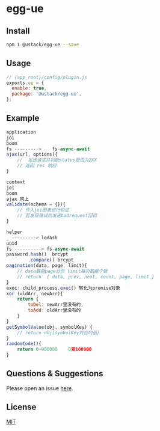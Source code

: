 # egg-ue

## Install

```bash
npm i @ustack/egg-ue --save
```

## Usage

```js
// {app_root}/config/plugin.js
exports.ue = {
  enable: true,
  package: '@ustack/egg-ue',
};
```

## Example
```js
application
joi 
boom
fs --------->    fs-async-await
ajax(url, options){
    //  发送请求并判断status是否为2XX 
    // 返回 res 响应
}

context
joi
boom
ajax 同上
validate(schema = {}){
    // 传入joi图表进行验证
    // 若发现错误则发送badrequest回调
}

helper
_ ---------> lodash
uuid
fs ----------> fs-async-await
password.hash()  brcypt 
        .compare() brcypt 
pagination(data, page, limit){
    // data数据page分页 limit每页数据个数
    // return  { data, prev, next, count, page, limit }
}
exec: child_process.exec() 转化为promise对象
xor (oldArr, newArr){
    return {
        toDel: newArr里没有的,
        toAdd: oldArr里没有的
    }
}
getSymbolValue(obj, symbolKey) {
    // return obj[symbolKey对应的值]
}
randomCode(){
    return 0~900000    0变100000
}
```

<!-- example here -->

## Questions & Suggestions

Please open an issue [here](https://github.com/unitedstack/halo/issues).

## License

[MIT](LICENSE)
